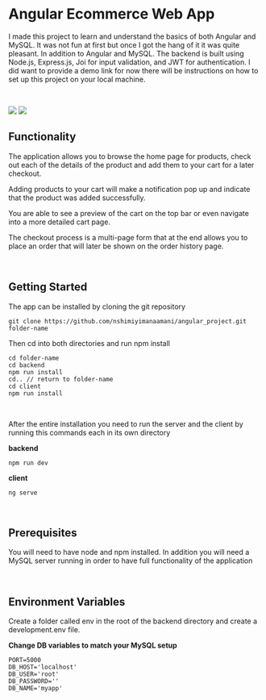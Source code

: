 # Angular Ecommerce Web App

I made this project to learn and understand the basics of both Angular and MySQL. It was not fun at first but once I got the hang of it it was quite pleasant. In addition to Angular and MySQL. The backend is built using Node.js, Express.js, Joi for input validation, and JWT for authentication. I did want to provide a demo link for now there will be instructions on how to set up this project on your local machine.

<br/>

![](1.gif)
![](2.gif)

## Functionality

The application allows you to browse the home page for products, check out each of the details of the product and add them to your cart for a later checkout.

Adding products to your cart will make a notification pop up and indicate that the product was added successfully.

You are able to see a preview of the cart on the top bar or even navigate into a more detailed cart page.

The checkout process is a multi-page form that at the end allows you to place an order that will later be shown on the order history page.

<br/>

## Getting Started

The app can be installed by cloning the git repository

```
git clone https://github.com/nshimiyimanaamani/angular_project.git folder-name
```

Then cd into both directories and run npm install

```
cd folder-name
cd backend
npm run install
cd.. // return to folder-name
cd client
npm run install
```

<br/>

After the entire installation you need to run the server and the client by running this commands each in its own directory

**backend**

```
npm run dev
```

**client**

```
ng serve
```

<br/>

## Prerequisites

You will need to have node and npm installed. In addition you will need a MySQL server running in order to have full functionality of the application

<br/>

## Environment Variables

Create a folder called env in the root of the backend directory and create a development.env file.

**Change DB variables to match your MySQL setup**

```
PORT=5000
DB_HOST='localhost'
DB_USER='root'
DB_PASSWORD=''
DB_NAME='myapp'
```
